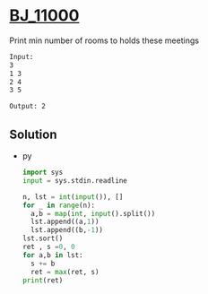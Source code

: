 # [BJ_11000](https://acmicpc.net/problem/11000)

Print min number of rooms to holds these meetings

```txt
Input:
3
1 3
2 4
3 5

Output: 2
```

## Solution

* py

  ```py
  import sys
  input = sys.stdin.readline

  n, lst = int(input()), []
  for _ in range(n):
    a,b = map(int, input().split())
    lst.append((a,1))
    lst.append((b,-1))
  lst.sort()
  ret , s =0, 0
  for a,b in lst:
    s += b
    ret = max(ret, s)
  print(ret)
  ```
